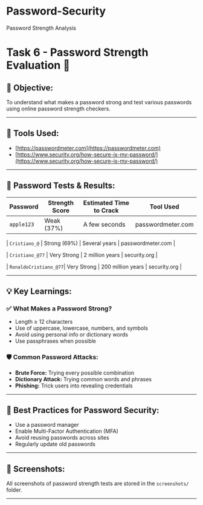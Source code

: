 # Password-Security
Password Strength Analysis
# Task 6 - Password Strength Evaluation 🔐

## 🧠 Objective:
To understand what makes a password strong and test various passwords using online password strength checkers.

---

## 🔧 Tools Used:
- [https://passwordmeter.com](https://passwordmeter.com)
- [https://www.security.org/how-secure-is-my-password/](https://www.security.org/how-secure-is-my-password/)

---

## 📝 Password Tests & Results:

| Password              | Strength Score | Estimated Time to Crack | Tool Used                 |
|-----------------------|----------------|--------------------------|---------------------------|
| `apple123`            | Weak (37%)     | A few seconds            | passwordmeter.com         |

| `Cristiano_@`         | Strong (69%)   | Several years            | passwordmeter.com         |

| `Cristiano_@77`       | Very Strong    | 2 million years           | security.org             |

| `RonaldoCristiano_@77`| Very Strong    | 200 million years         | security.org             |

---

## 💡 Key Learnings:

### ✅ What Makes a Password Strong?
- Length ≥ 12 characters
- Use of uppercase, lowercase, numbers, and symbols
- Avoid using personal info or dictionary words
- Use passphrases when possible

### 🛡️ Common Password Attacks:
- **Brute Force:** Trying every possible combination
- **Dictionary Attack:** Trying common words and phrases
- **Phishing:** Trick users into revealing credentials

---

## 🔐 Best Practices for Password Security:
- Use a password manager
- Enable Multi-Factor Authentication (MFA)
- Avoid reusing passwords across sites
- Regularly update old passwords

---

## 📸 Screenshots:
All screenshots of password strength tests are stored in the `screenshots/` folder.

---


